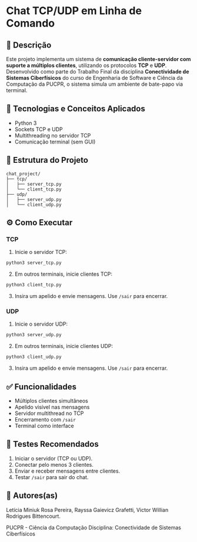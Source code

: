# Chat TCP/UDP em Linha de Comando

## 📌 Descrição

Este projeto implementa um sistema de **comunicação cliente-servidor com suporte a múltiplos clientes**, utilizando os protocolos **TCP** e **UDP**. Desenvolvido como parte do Trabalho Final da disciplina **Conectividade de Sistemas Ciberfísicos** do curso de Engenharia de Software e Ciência da Computação da PUCPR, o sistema simula um ambiente de bate-papo via terminal.

## 🧠 Tecnologias e Conceitos Aplicados

- Python 3
- Sockets TCP e UDP
- Multithreading no servidor TCP
- Comunicação terminal (sem GUI)

## 📂 Estrutura do Projeto

```
chat_project/
├── tcp/
│   ├── server_tcp.py
│   └── client_tcp.py
├── udp/
│   ├── server_udp.py
│   └── client_udp.py
```

## ⚙️ Como Executar

### TCP

1. Inicie o servidor TCP:

```bash
python3 server_tcp.py
```

2. Em outros terminais, inicie clientes TCP:

```bash
python3 client_tcp.py
```

3. Insira um apelido e envie mensagens. Use `/sair` para encerrar.

### UDP

1. Inicie o servidor UDP:

```bash
python3 server_udp.py
```

2. Em outros terminais, inicie clientes UDP:

```bash
python3 client_udp.py
```

3. Insira um apelido e envie mensagens. Use `/sair` para encerrar.

## ✅ Funcionalidades

- Múltiplos clientes simultâneos
- Apelido visível nas mensagens
- Servidor multithread no TCP
- Encerramento com `/sair`
- Terminal como interface

## 🧪 Testes Recomendados

1. Iniciar o servidor (TCP ou UDP).
2. Conectar pelo menos 3 clientes.
3. Enviar e receber mensagens entre clientes.
4. Testar `/sair` para sair do chat.

## 👥 Autores(as)

Letícia Miniuk Rosa Pereira,
Rayssa Gaievicz Grafetti,
Victor Willian Rodrigues Bittencourt.

PUCPR - Ciência da Computação 
Disciplina: Conectividade de Sistemas Ciberfísicos
